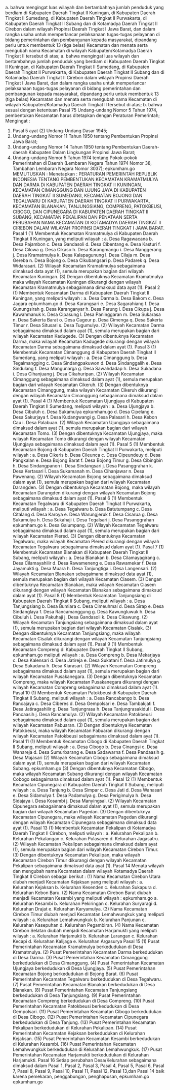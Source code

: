  a. bahwa mengingat luas wilayah dan bertambahnya jumlah penduduk yang berdiam di Kabupaten Daerah Tingkat II Kuningan, di Kabupaten Daerah Tingkat II Sumedang, di Kabupaten Daerah Tingkat II Purwakarta, di Kabupaten Daerah Tingkat II Subang dan di Kotamadya Daerah Tingkat II Cirebon dalam wilayah Propinsi Daerah Tingkat I Jawa Barat, dan dalam rangka usaha untuk memperlancar pelaksanaan tugas-tugas pelayanan di bidang pemerintahan dan pembangunan kepada masyarakat, dipandang perlu untuk membentuk 13 (tiga belas) Kecamatan dan menata serta mengubah nama Kecamatan di wilayah Kabupaten/Kotamadya Daerah Tingkat II tersebut di atas; a. bahwa mengingat luas wilayah dan bertambahnya jumlah penduduk yang berdiam di Kabupaten Daerah Tingkat II Kuningan, di Kabupaten Daerah Tingkat II Sumedang, di Kabupaten Daerah Tingkat II Purwakarta, di Kabupaten Daerah Tingkat II Subang dan di Kotamadya Daerah Tingkat II Cirebon dalam wilayah Propinsi Daerah Tingkat I Jawa Barat, dan dalam rangka usaha untuk memperlancar pelaksanaan tugas-tugas pelayanan di bidang pemerintahan dan pembangunan kepada masyarakat, dipandang perlu untuk membentuk 13 (tiga belas) Kecamatan dan menata serta mengubah nama Kecamatan di wilayah Kabupaten/Kotamadya Daerah Tingkat II tersebut di atas;
b. bahwa sesuai dengan ketentuan Pasal 75 Undang-undang Nomor 5 Tahun 1974, pembentukan Kecamatan harus ditetapkan dengan Peraturan Pemerintah;
Mengingat :

1. Pasal 5 ayat (2) Undang-Undang Dasar 1945;
2. Undang-undang Nomor 11 Tahun 1950 tentang Pembentukan Propinsi Jawa Barat;
3. Undang-undang Nomor 14 Tahun 1950 tentang Pembentukan Daerah- daerah Kabupaten Dalam Lingkungan Propinsi Jawa Barat;
4. Undang-undang Nomor 5 Tahun 1974 tentang Pokok-pokok Pemerintahan di Daerah (Lembaran Negara Tahun 1974 Nomor 38, Tambahan Lembaran Negara Nomor 3037); epkumham.go
MEMUTUSKAN :
 Menetapkan : PERATURAN PEMERINTAH REPUBLIK INDONESIA TENTANG PEMBENTUKAN KECAMATAN KRAMATMULYA DAN DARMA Di KABUPATEN DAERAH TINGKAT II KUNINGAN, KECAMATAN CIMANGGUNG DAN UJUNG JAYA DI KABUPATEN DAERAH TINGKAT II SUMEDANG, KECAMATAN BOJONG DAN TEGALWARU DI KABUPATEN DAERAH TINGKAT II PURWAKARTA, KECAMATAN BLANAKAN, TANJUNGSIANG, COMPRENG, PATOKBEUSI, CIBOGO, DAN CIPUNEGARA DI KABUPATEN DAERAH TINGKAT II SUBANG, KECAMATAN PEKALIPAN DAN PENATAAN SERTA PERUBAHAN NAMA KECAMATAN DI KOTAMADYA DAERAH TINGKAT II CIREBON DALAM WILAYAH PROPINSI DAERAH TINGKAT I JAWA BARAT. Pasal 1 (1) Membentuk Kecamatan Kramatmulya di Kabupaten Daerah Tingkat II Kuningan, yang meliputi wilayah :
a. Desa Ragawacana b. Desa Pajambon c. Desa Gandasoli d. Desa Cibentang e. Desa Kasturi f. Desa Cilowa g. Desa Cikaso h. Desa Karangmangu i. Desa Nanggerang j. Desa Kramatmulya k. Desa Kalapagunung l. Desa Cilaja m. Desa Gereba n. Desa Bojong o. Desa Cikubangsari p. Desa Padarek q. Desa Widarasari. (2) Wilayah Kecamatan Kramatimulya sebagaimana dimaksud data ayat (1), semula merupakan bagian dari wilayah Kecamatan Kuningan. (3) Dengan dibentuknya Kecamatan Kramatmulya maka wilayah Kecamatan Kuningan dikurangi dengan wilayah Kecamatan Kramatmulya sebagaimana dimaksud data ayat (1). Pasal 2 (1) Membentuk Kecamatan Darma di Kabupaten Daerah Tingkat II Kuningan, yang meliputi wilayah :
a. Desa Darma b. Desa Bakom c. Desa Jagara epkumham.go d. Desa Karangsari e. Desa Sagarahiang f. Desa Gunungsirah g. Desa Karanganyar h. Desa Parung i. Desa Cikupa j. Desa Kawahmanuk k. Desa Cipasung l. Desa Paninggaran m. Desa Sukarasa n. Desa Sakerta Barat o. Desa Cageur p. Desa Cimenga q. Desa Sakerta Timur r. Desa Situsari s. Desa Tugumulya. (2) Wilayah Kecamatan Darma sebagaimana dimaksud dalam ayat (1), semula merupakan bagian dari wilayah Kecamatan Kadugede. (3) Dengan dibentuknya Kecamatan Darma, maka wilayah Kecamatan Kadugede dikurangi dengan wilayah Kecamatan Darma sebagaimana dimaksud dalam ayat (1). Pasal 3 (1) Membentuk Kecamatan Cimanggung di Kabupaten Daerah Tingkat II Sumedang, yang meliputi wilayah :
a. Desa Cimanggung b. Desa Tegalmangging c. Desa Sindangpakuwon d. Desa Sindanggalih e. Desa Sindulang f. Desa Mangunarga g. Desa Sawahdadap h. Desa Sukadana i. Desa Cihanjuang j. Desa Cikahuripan. (2) Wilayah Kecamatan Cimanggung sebagaimana dimaksud dalam ayat (1), semula merupakan bagian dari wilayah Kecamatan Cikeruh. (3) Dengan dibentuknya Kecamatan Cimanggung, maka wilayah Kecamatan Cikeruh dikurangi dengan wilayah Kecamatan Cimanggung sebagaimana dimaksud dalam ayat (1). Pasal 4 (1) Membentuk Kecamatan Ujungjaya di Kabupaten Daerah Tingkat II Sumedang, meliputi wilayah :
a. Desa Ujungjaya b. Desa Cibuluh c. Desa Sukamulya epkumham.go d. Desa Cipelang e. Desa Sakurjaya f. Desa Kudangwangi g. Desa Palasari h. Desa Kebon Cau i. Desa Palabuan. (2) Wilayah Kecamatan Ujungjaya sebagaimana dimaksud dalam ayat (1), semula merupakan bagian dari wilayah Kecamatan Tomo. (3) Dengan dibentuknya Kecamatan Ujungjaya, maka wilayah Kecamatan Tomo dikurangi dengan wilayah Kecamatan Ujungjaya sebagaimana dimaksud dalam ayat (1). Pasal 5 (1) Membentuk Kecamatan Bojong di Kabupaten Daerah Tingkat II Purwakarta, meliputi wilayah :
a. Desa Cikeris b. Desa Cileunca c. Desa Cipeundeuy d. Desa Pangkalan e. Desa Bojong Barat f. Desa Bojong Timur g. Desa Cibingbin h. Desa Sindangpanon i. Desa Sindangsari j. Desa Pasanggrahan k. Desa Kertasari l. Desa Sukamanah m. Desa Cihanjawar n. Desa Pawenang. (2) Wilayah Kecamatan Bojong sebagaimana dimaksud dalam ayat (1), semula merupakan bagian dari wilayah Kecamatan Darangden. (3) Dengan dibentuknya Kecamatan Bojong, maka wilayah Kecamatan Darangden dikurangi dengan wilayah Kecamatan Bojong sebagaimana dimaksud dalam ayat (1). Pasal 6 (1) Membentuk Kecamatan Tegalwaru di Kabupaten Daerah Tingkat II Purwakarta, meliputi wilayah :
a. Desa Tegalwaru b. Desa Batutumpang c. Desa Citalang d. Desa Karoya e. Desa Warungjeruk f. Desa Cisarua g. Desa Sukamulya h. Desa Sukahaji i. Desa Tegalsari j. Desa Pasanggrahan epkumham.go k. Desa Galumpang. (2) Wilayah Kecamatan Tegalwaru sebagaimana dimaksud dalam ayat (1), semula merupakan bagian dari wilayah Kecamatan Plered. (3) Dengan dibentuknya Kecamatan Tegalwaru, maka wilayah Kecamatan Plered dikurangi dengan wilayah Kecamatan Tegalwaru sebagaimana dimaksud dalam ayat (1). Pasal 7 (1) Membentuk Kecamatan Blanakan di Kabupaten Daerah Tingkat II Subang, meliputi wilayah :
a. Desa Blanakan b. Desa Cilamayagirang c. Desa Cilamayahilir d. Desa Rawameneng e. Desa Rawamekar f. Desa Jayamukti g. Desa Muara h. Desa Tanjungtiga i. Desa Langensari. (2) Wilayah Kecamatan Blanakan sebagaimana dimaksud data ayat (1), semula merupakan bagian dari wilayah Kecamatan Ciasem. (3) Dengan dibentuknya Kecamatan Blanakan, maka wilayah Kecamatan Ciasem dikurangi dengan wilayah Kecamatan Blanakan sebagaimana dimaksud dalam ayat (1). Pasal 8 (1) Membentuk Kecamatan Tanjungsiang di Kabupaten Daerah Tingkat II Subang, meliputi wilayah :
a. Desa Tanjungsiang b. Desa Bumiara c. Desa Cimeuhmal d. Desa Sirap e. Desa Sindanglaya f. Desa Rancamanggung g. Desa Kawungluwuk h. Desa Cibuluh i. Desa Pakuhaji j. Desa Gandasoli k. Desa Cikawung. (2) Wilayah Kecamatan Tanjungsiang sebagaimana dimaksud dalam ayat (1), semula merupakan bagian dari wilayah Kecamatan Cisalak. (3) Dengan dibentuknya Kecamatan Tanjungsiang, maka wilayah Kecamatan Cisalak dikurangi dengan wilayah Kecamatan Tanjungsiang sebagaimana dimaksud dalam ayat (1). Pasal 9 (1) Membentuk Kecamatan Compreng di Kabupaten Daerah Tingkat II Subang, epkumham.go meliputi wilayah :
a. Desa Compreng b. Desa Mekarjaya c. Desa Kalensari d. Desa Jatireja e. Desa Sukatani f. Desa Jatimulya g. Desa Sukadana h. Desa Kiarasari. (2) Wilayah Kecamatan Compreng sebagaimana dimaksud dalam ayat (1), semula merupakan bagian dari wilayah Kecamatan Pusakanegara. (3) Dengan dibentuknya Kecamatan Compreng, maka wilayah Kecamatan Pusakanegara dikurangi dengan wilayah Kecamatan Compreng sebagaimana dimaksud dalam ayat (1). Pasal 10 (1) Membentuk Kecamatan Patokbeusi di Kabupaten Daerah Tingkat II Subang, meliputi wilayah :
a. Desa Rancabango b. Desa Rancajaya c. Desa Ciberes d. Desa Gempolsari e. Desa Tambakjati f. Desa Jatiragashilir g. Desa Tanjungrasa h. Desa Tanjungrasakidul i. Desa Pancaasih j. Desa Rancamulya. (2) Wilayah Kecamatan Patokbeusi sebagaimana dimaksud dalam ayat (1), semula merupakan bagian dari wilayah Kecamatan Pabuaran. (3) Dengan dibentuknya Kecamatan Patokbeusi, maka wilayah Kecamatan Pabuaran dikurangi dengan wilayah Kecamatan Patokbeusi sebagaimana dimaksud dalam ayat (1). Pasal 11 (1) Membentuk Kecamatan Cibogo di Kabupaten Daerah Tingkat II Subang, meliputi wilayah :
a. Desa Cibogo b. Desa Cinangsi c. Desa Wanareja d. Desa Sumurbarang e. Desa Sadawarna f. Desa Pandaasih g. Desa Majasari (2) Wilayah Kecamatan Cibogo sebagaimana dimaksud dalam ayat (1), semula merupakan bagian dari wilayah Kecamatan Subang. epkumham.go (3) Dengan dibentuknya Kecamatan Cibogo, maka wilayah Kecamatan Subang dikurangi dengan wilayah Kecamatan Cobogo sebagaimana dimaksud dalam ayat (1). Pasal 12 (1) Membentuk Kecamatan Cipunegara di Kabupaten Daerah Tingkat II Subang, meliputi wilayah :
a. Desa Tanjung b. Desa Simpar c. Desa Jati d. Desa Wanasari e. Desa Sidamulya f. Desa Padamulya g. Desa Perigimulya h. Desa Sidajaya i. Desa Kosambi j. Desa Manyingsal. (2) Wilayah Kecamatan Cipunegara sebagaimana dimaksud dalam ayat (1), semula merupakan bagian dari wilayah Kecamatan Pagedan. (3) Dengan dibentuknya Kecamatan Cipunegara, maka wilayah Kecamatan Pagedan dikurangi dengan wilayah Kecamatan Cipunegara sebagaimana dimaksud data ayat (1). Pasal 13 (1) Membentuk Kecamatan Pekalipan di Kotamadya Daerah Tingkat II Cirebon, meliputi wilayah :
a. Kelurahan Pekalipan b. Kelurahan Pekalangan c. Kelurahan Pulasaren d. Kelurahan Jagasatru. (2) Wilayah Kecamatan Pekalipan sebagaimana dimaksud dalam ayat (1), semula merupakan bagian dari wilayah Kecamatan Cirebon Timur. (3) Dengan dibentuknya Kecamatan Pekalipan, maka wilayah Kecamatan Cirebon Timur dikurangi dengan wilayah Kecamatan Pekalipan sebagaimana dimaksud data ayat (1). Pasal 14 Menata wilayah dan mengubah nama Kecamatan dalam wilayah Kotamadya Daerah Tingkat II Cirebon sebagai berikut :
(1) Nama Kecamatan Cirebon Utara diubah menjadi Kecamatan Kejaksan yang meliputi wilayah :
a. Kelurahan Kejaksan b. Kelurahan Kesenden c. Kelurahan Sukapura d. Kelurahan Kebon Baru. (2) Nama Kecamatan Cirebon Barat diubah menjadi Kecamatan Kesambi yang meliputi wilayah : epkumham.go a. Kelurahan Kesambi b. Kelurahan Pekiringan c. Kelurahan Suryaragi d. Kelurahan Drajat e. Kelurahan Karyamulya. (3) Nama Kecamatan Cirebon Timur diubah menjadi Kecamatan Lemahwungkuk yang meliputi wilayah :
a. Kelurahan Lemahwungkuk b. Kelurahan Panjunan c. Kelurahan Kasepuhan d. Kelurahan Pegambiran. (4) Nama Kecamatan Cirebon Selatan diubah menjadi Kecamatan Harjamukti yang meliputi wilayah :
a. Kelurahan Harjamukti b. Kelurahan Larangan c. Kelurahan Kecapi d. Kelurahan Kalijaga e. Kelurahan Argasurya Pasal 15 (1) Pusat Pemerintahan Kecamatan Kramatmulya berkedudukan di Desa Kramatmulya. (2) Pusat Pemerintahan Kecamatan Darma berkedudukan di Desa Darma. (3) Pusat Pemerintahan Kecamatan Cimanggung berkedudukan di Desa Cimanggung. (4) Pusat Pemerintahan Kecamatan Ujungjaya berkedudukan di Desa Ujungjaya. (5) Pusat Pemerintahan Kecamatan Bojong berkedudukan di Bojong Barat. (6) Pusat Pemerintahan Kecamatan Tegalwaru berkedudukan di Desa Tegalwaru. (7) Pusat Pemerintahan Kecamatan Blanakan berkedudukan di Desa Blanakan. (8) Pusat Pemerintahan Kecamatan Tanjungsiang berkedudukan di Desa Tanjungsiang. (9) Pusat Pemerintahan Kecamatan Compreng berkedudukan di Desa Compreng. (10) Pusat Pemerintahan Kecamatan Patokbeusi berkedudukan di Desa Gempolsari. (11) Pusat Pemerintahan Kecamatan Cibogo berkedudukan di Desa Cibogo. (12) Pusat Pemerintahan Kecamatan Cipunegara berkedudukan di Desa Tanjung. (13) Pusat Pemerintahan Kecamatan Pekalipan berkedudukan di Kelurahan Pekalipan. (14) Pusat Pemerintahan Kecamatan Kejaksan berkedudukan di Kelurahan Kejaksan. (15) Pusat Pemerintahan Kecamatan Kesambi berkedudukan di Kelurahan Kesambi. (16) Pusat Pemerintahan Kecamatan Lemahwungkuk berkedudukan di Kelurahan Lemahwungkuk. (17) Pusat Pemerintahan Kecamatan Harjamukti berkedudukan di Kelurahan Harjamukti. Pasal 16 Setiap perubahan Desa/Kelurahan sebagaimana dimaksud dalam Pasal 1, Pasal 2, Pasal 3, Pasal 4, Pasal 5, Pasal 6, Pasal 7, Pasal 8, Pasal 9, Pasal 10, Pasal 11, Pasal 12, Pasal 13,dan Pasal 14 baik karena pemekaran, penggabungan, penghapusan, epkumham.go epkumham.go